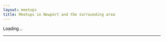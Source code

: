 ```yaml
---
layout: meetups
title: Meetups in Newport and the surrounding area
---
```



<script src="//cdnjs.cloudflare.com/ajax/libs/fullcalendar/3.0.0/fullcalendar.min.js" crossorigin="anonymous"></script>

<link rel="stylesheet" href="//cdnjs.cloudflare.com/ajax/libs/fullcalendar/3.0.0/fullcalendar.min.css"/>

<link rel="stylesheet" href="//cdnjs.cloudflare.com/ajax/libs/fullcalendar/3.0.0/fullcalendar.print.css" media="print"/>


<style>

	body {
		margin: 40px 10px;
		padding: 0;
		font-family: "Lucida Grande",Helvetica,Arial,Verdana,sans-serif;
		font-size: 14px;
	}

	#calendar {
		max-width: 900px;
		margin: 0 auto;
	}

</style>





<div id="calendar">Loading...</div>

---

<script src="meetups.js"></script>
<script>

$( document ).ready(function() 
{

$("#calendar").empty();

	var region = getParameterByName('region');
	var apiMode = getParameterByName('apimode');
	
	if(region!=null)
	{
		$(".areanav .active").removeClass("active");
		log($(".region." + region).length);
		$(".region." + region).addClass("active");
		
		if(getParameterByName('mode')!='all')
		{
			getJson(region, showMeetups,apiMode);
		}
		else
		{
			getJson(region, showMeetups,apiMode);
		}
	}
	else
	{
		$("#dynamic").empty();
		$("#dynamic").append("<div class='alert alert-danger'>Please pick a region from the navigation bar</div>");
	}
});

function showMeetups(data)
{

	$json = $.parseJSON(data);

		var events = [];
		$.each($json.Items, function(i,item){
			if(item.When.Upcoming.length>0)
			{
				events[events.length] = {title: item.Title, 
				start: item.When.Upcoming[0] + "T" + item.When.StartTime,
				end: item.When.Upcoming[0] + "T" + item.When.EndTime};
			}
		});
		
		$('#calendar').fullCalendar({
			header: {
				left: 'prev,next today',
				center: 'title',
				right: 'month,agendaWeek,agendaDay,listWeek'
			},
			defaultDate: '2016-09-12',
			navLinks: true, // can click day/week names to navigate views
			editable: true,
			eventLimit: true, // allow "more" link when too many events
			events: events
			/*
			[
				{
					title: 'All Day Event',
					start: '2016-09-01'
				},
				{
					title: 'Long Event',
					start: '2016-09-07',
					end: '2016-09-10'
				},
				{
					id: 999,
					title: 'Repeating Event',
					start: '2016-09-09T16:00:00'
				},
				{
					id: 999,
					title: 'Repeating Event',
					start: '2016-09-16T16:00:00'
				},
				{
					title: 'Conference',
					start: '2016-09-11',
					end: '2016-09-13'
				},
				{
					title: 'Meeting',
					start: '2016-09-12T10:30:00',
					end: '2016-09-12T12:30:00'
				},
				{
					title: 'Lunch',
					start: '2016-09-12T12:00:00'
				},
				{
					title: 'Meeting',
					start: '2016-09-12T14:30:00'
				},
				{
					title: 'Happy Hour',
					start: '2016-09-12T17:30:00'
				},
				{
					title: 'Dinner',
					start: '2016-09-12T20:00:00'
				},
				{
					title: 'Birthday Party',
					start: '2016-09-13T07:00:00'
				},
				{
					title: 'Click for Google',
					url: 'http://google.com/',
					start: '2016-09-28'
				}
			]*/
		});
	
}


</script>
